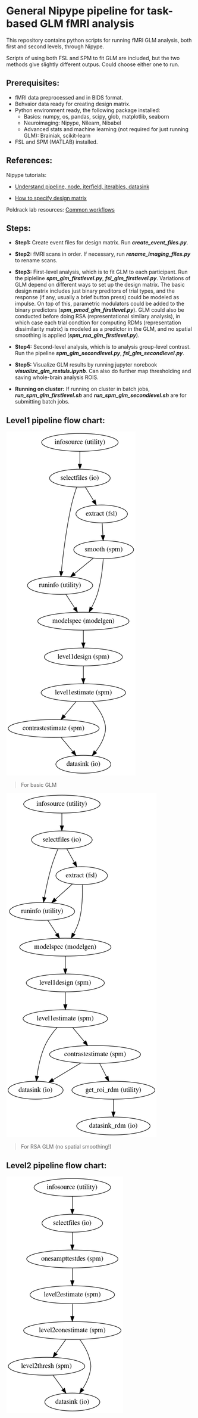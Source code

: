 # General Nipype pipeline for task-based GLM fMRI analysis
This repository contains python scripts for running fMRI GLM analysis, both first and second levels, through Nipype. 

Scripts of using both FSL and SPM to fit GLM are included, but the two methods give slightly different outpus. Could choose either one to run.

## Prerequisites: 

+ fMRI data preprocessed and in BIDS format.
+ Behvaior data ready for creating design matrix.
+ Python environment ready, the following package installed: 
  + Basics: numpy, os, pandas, scipy, glob, matplotlib, seaborn
  + Neuroimaging: Nipype, Nilearn, Nibabel
  + Advanced stats and machine learning (not required for just running GLM): Brainiak, scikit-learn
+ FSL and SPM (MATLAB) installed.

## References:

Nipype tutorials: 

+ [Understand pipeline, node, iterfield, iterables, datasink](https://nipype.readthedocs.io/en/0.11.0/users/pipeline_tutorial.html) 

+ [How to specify design matrix](https://nipype.readthedocs.io/en/0.11.0/users/model_specification.html)

Poldrack lab resources: [Common workflows](https://github.com/poldracklab/niworkflows/tree/master/niworkflows)


## Steps:

+ **Step1:** Create event files for design matrix. Run ___create_event_files.py___.

+ **Step2:** fMRI scans in order. If necessary, run ***rename_imaging_files.py*** to rename scans.

+ **Step3:** First-level analysis, which is to fit GLM to each participant. Run the pipleline ***spm_glm_firstlevel.py***, ***fsl_glm_firstlevel.py***. Variations of GLM depend on different ways to set up the design matrix. The basic design matrix includes just binary preditors of trial types, and the response (if any, usually a brief button press) could be modeled as impulse. On top of this, parametric modulators could be added to the binary predictors (***spm_pmod_glm_firstlevel.py***). GLM could also be conducted before doing RSA (representational similary analysis), in which case each trial condtion for computing RDMs (representation dissimilarity matrix) is modeled as a predictor in the GLM, and no spatial smoothing is applied (***spm_rsa_glm_firstlevel.py***).

+ **Step4:** Second-level analysis, which is to analysis group-level contrast. Run the pipeline ***spm_glm_secondlevel.py***, ***fsl_glm_secondlevel.py***.

+ **Step5:** Visualize GLM results by running jupyter norebook ***visualize_glm_restuls.ipynb***. Can also do further map thresholding and saving whole-brain analysis ROIS.

+ **Running on cluster:** If running on cluster in batch jobs, ***run_spm_glm_firstlevel.sh*** and ***run_spm_glm_secondlevel.sh*** are for submitting batch jobs.

## Level1 pipeline flow chart:

![Level1 flowchart](https://github.com/LevyDecisionNeuroLab/fmri_task_glm/blob/master/graphs/graph.png)

> For basic GLM


![Level1 flowchart for RSA GLM](https://github.com/LevyDecisionNeuroLab/fmri_task_glm/blob/master/graphs/graph_rsa.png)
> For RSA GLM (no spatial smoothing!)

## Level2 pipeline flow chart:

![Level2 flowchart](https://github.com/LevyDecisionNeuroLab/fmri_task_glm/blob/master/graphs/graph_l2.png)
